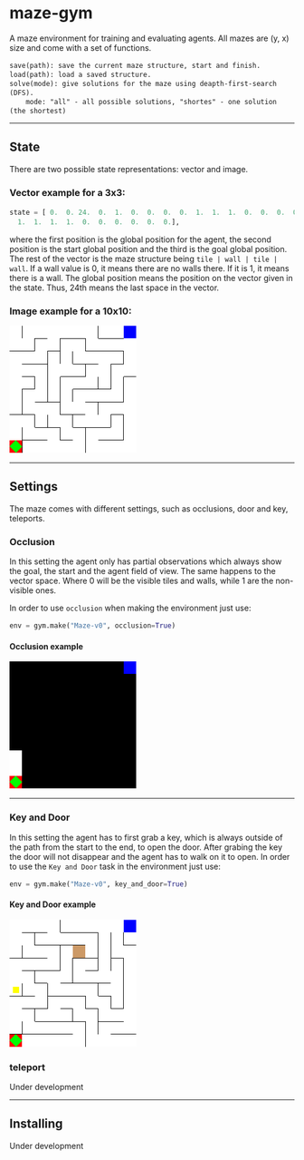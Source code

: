 # maze-gym
A maze environment for training and evaluating agents. All mazes are (y, x) size and come with a set of functions.

```
save(path): save the current maze structure, start and finish. 
load(path): load a saved structure.
solve(mode): give solutions for the maze using deapth-first-search (DFS).
    mode: "all" - all possible solutions, "shortes" - one solution (the shortest)
```

---
## State

There are two possible state representations: vector and image.

### Vector example for a 3x3:
```python
state = [ 0.  0. 24.  0.  1.  0.  0.  0.  0.  1.  1.  1.  0.  0.  0.  0.  0.  0.
  1.  1.  1.  1.  0.  0.  0.  0.  0.  0.],
```
where the first position is the global position for the agent, the second position is the start global position and the third is the goal global position. 
The rest of the vector is the maze structure being `tile | wall | tile | wall`. 
If a wall value is 0, it means there are no walls there. 
If it is 1, it means there is a wall.
The global position means the position on the vector given in the state.
Thus, 24th means the last space in the vector.

### Image example for a 10x10:

![](./maze/environment/utils/test/render_test.png)

---

## Settings

The maze comes with different settings, such as occlusions, door and key, teleports.

### Occlusion

In this setting the agent only has partial observations which always show the goal, the start and the agent field of view.
The same happens to the vector space. Where 0 will be the visible tiles and walls, while 1 are the non-visible ones.

In order to use ``occlusion`` when making the environment just use:
```python
env = gym.make("Maze-v0", occlusion=True)
```

#### Occlusion example

![](./maze/environment/utils/test/occlusion_test.png)

---

### Key and Door
In this setting the agent has to first grab a key, which is always outside of the path from the start to the end, to 
open the door. After grabing the key the door will not disappear and the agent has to walk on it to open.
In order to use the ``Key and Door`` task in the environment just use:
```python
env = gym.make("Maze-v0", key_and_door=True)
```
#### Key and Door example

![](./assets/key_and_door.gif)

### teleport

Under development

---

## Installing

Under development
